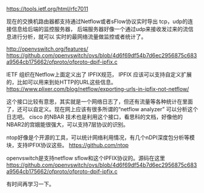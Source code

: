 https://tools.ietf.org/html/rfc7011

现在的交换机路由器都支持通过Netflow或者sFlow协议实时导出 tcp，udp的连接信息给后端的监控服务器，
后端服务器好像一个通过udp来接收发过来的流信息进行分析，就可以 实时的最网络流量做监控或者统计了。

http://openvswitch.org/features/
https://github.com/openvswitch/ovs/blob/4d6f69df54b7d6ec2956875c683a9564cb175662/ofproto/ofproto-dpif-ipfix.c

IETF 组织在Netflow上面定义出了 IPFIX规范，  IPFIX 应该可以支持自定义扩展的，比如可以用来到处HTTP的URL这些信息。 
https://www.plixer.com/blog/netflow/exporting-urls-in-ipfix-not-netflow/

这个接口比较有意思，其实就是一个网络日志了，但还有流量等各种统计在里面了，还可以自定义。现在网上应该有很多所谓的“netflow analyzer” 可以分析这个日志吧。 cisco 的NBAR 技术也是利用这个接口，看思科的文档，好像他的NBAR2的宫娥能很强大，可以支持7层协议的识别。


ntop好像是个开源的工具，可以统计网络利用情况，有几个nDPI深度包分析等模块，支持IPFIX协议这些。
https://github.com/ntop  



openvswitch是支持netflow  sflow和这个IPFIX协议的。源码在这里
https://github.com/openvswitch/ovs/blob/4d6f69df54b7d6ec2956875c683a9564cb175662/ofproto/ofproto-dpif-ipfix.c

有时间再学习一下。
